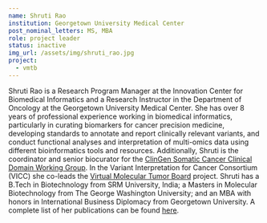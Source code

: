```yaml
---
name: Shruti Rao
institution: Georgetown University Medical Center
post_nominal_letters: MS, MBA
role: project leader
status: inactive
img_url: /assets/img/shruti_rao.jpg
project:
  - vmtb
---
```

Shruti Rao is a Research Program Manager at the Innovation Center for Biomedical Informatics and a Research Instructor in the Department of Oncology at the Georgetown University Medical Center. She has over 8 years of professional experience working in biomedical informatics, particularly in curating biomarkers for cancer precision medicine, developing standards to annotate and report clinically relevant variants, and conduct functional analyses and interpretation of multi-omics data using different bioinformatics tools and resources. Additionally, Shruti is the coordinator and senior biocurator for the [ClinGen Somatic Cancer Clinical Domain Working Group](https://clinicalgenome.org/working-groups/somatic/). In the Variant Interpretation for Cancer Consortium (VICC) she co-leads the [Virtual Molecular Tumor Board](/projects/vmtb/) project. Shruti has a B.Tech in Biotechnology from SRM University, India; a Masters in Molecular Biotechnology from The George Washington University; and an MBA with honors in International Business Diplomacy from Georgetown University. A complete list of her publications can be found [here](https://scholar.google.com/citations?hl=en&user=C1LDZeYAAAAJ&view_op=list_works&sortby=pubdate).
